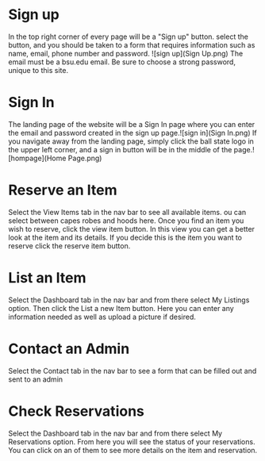 # Sign up
In the top right corner of every page will be a "Sign up" button. select the button, and you should be taken to a form that requires information such as name, email, phone number and password. ![sign up](Sign Up.png) The email must be a bsu.edu email. Be sure to choose a strong password, unique to this site.
# Sign In
The landing page of the website will be a Sign In page where you can enter the email and password created in the sign up page.![sign in](Sign In.png) If you navigate away from the landing page, simply click the ball state logo in the upper left corner, and a sign in button will be in the middle of the page.![hompage](Home Page.png)
# Reserve an Item
Select the View Items tab in the nav bar to see all available items. ou can select between capes robes and hoods here. Once you find an item you wish to reserve, click the view item button. In this view you can get a better look at the item and its details. If you decide this is the item you want to reserve click the reserve item button.
# List an Item
Select the Dashboard tab in the nav bar and from there select My Listings option. Then click the List a new Item button. Here you can enter any information needed as well as upload a picture if desired.
# Contact an Admin
Select the Contact tab in the nav bar to see a form that can be filled out and sent to an admin
# Check Reservations
Select the Dashboard tab in the nav bar and from there select My Reservations option. From here you will see the status of your reservations. You can click on an of them to see more details on the item and reservation.
 